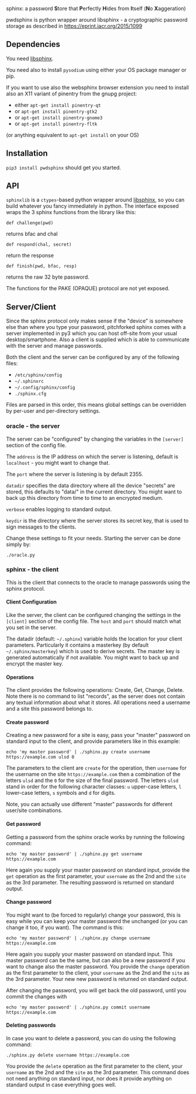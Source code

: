 
<!--
SPDX-FileCopyrightText: 2018, Marsiske Stefan 

SPDX-License-Identifier: CC-BY-SA-4.0
-->

sphinx: a password **S**tore that **P**erfectly **H**ides from **I**tself
(**N**o **X**aggeration)

pwdsphinx is python wrapper around libsphinx - a cryptographic password storage
as described in https://eprint.iacr.org/2015/1099

## Dependencies

You need [libsphinx](https://github.com/stef/libsphinx).

You need also to install `pysodium` using either your OS package
manager or pip.

If you want to use also the websphinx browser extension you need to
install also an X11 variant of pinentry from the gnupg project:

 - either `apt-get install pinentry-qt`
 - or `apt-get install pinentry-gtk2`
 - or `apt-get install pinentry-gnome3`
 - or `apt-get install pinentry-fltk`

(or anything equivalent to `apt-get install` on your OS)

## Installation

`pip3 install pwdsphinx` should get you started.

## API

`sphinxlib` is a `ctypes`-based python wrapper around [libsphinx](https://github.com/stef/libsphinx), so
you can build whatever you fancy immediately in python. The interface
exposed wraps the 3 sphinx functions from the library like this:

```
def challenge(pwd)
```

returns bfac and chal

```
def respond(chal, secret)
```
return the response

```
def finish(pwd, bfac, resp)
```

returns the raw 32 byte password.

The functions for the PAKE (OPAQUE) protocol are not yet exposed.

## Server/Client

Since the sphinx protocol only makes sense if the "device" is
somewhere else than where you type your password, pitchforked sphinx
comes with a server implemented in py3 which you can host off-site
from your usual desktop/smartphone. Also a client is supplied which is
able to communicate with the server and manage passwords.

Both the client and the server can be configured by any of the
following files:
 - `/etc/sphinx/config`
 - `~/.sphinxrc`
 - `~/.config/sphinx/config`
 - `./sphinx.cfg`

Files are parsed in this order, this means global settings can be
overridden by per-user and per-directory settings.

### oracle - the server

The server can be "configured" by changing the variables in the
`[server]` section of the config file.

The `address` is the IP address on which the server is listening,
default is `localhost` - you might want to change that.

The `port` where the server is listening is by default 2355.

`datadir` specifies the data directory where all the device "secrets"
are stored, this defaults to "data/" in the current directory. You
might want to back up this directory from time to time to an encrypted
medium.

`verbose` enables logging to standard output.

`keydir` is the directory where the server stores its secret key, that
is used to sign messages to the clients.

Change these settings to fit your needs. Starting the server
can be done simply by:

```
./oracle.py
```

### sphinx - the client

This is the client that connects to the oracle to manage passwords
using the sphinx protocol.

#### Client Configuration

Like the server, the client can be configured changing the settings in
the `[client]` section of the config file. The `host` and `port` should
match what you set in the server.

The datadir (default: `~/.sphinx`) variable holds the location for your client
parameters. Particularly it contains a masterkey (by default
`~/.sphinx/masterkey`) which is used to derive secrets. The master key is
generated automatically if not available. You might want to back up and encrypt
the master key.

#### Operations

The client provides the following operations: Create, Get, Change,
Delete. Note there is no command to list "records", as the server does
not contain any textual information about what it stores. All
operations need a username and a site this password belongs to.

#### Create password

Creating a new password for a site is easy, pass your "master"
password on standard input to the client, and provide parameters like
in this example:

```
echo 'my master password' | ./sphinx.py create username https://example.com ulsd 0
```

The parameters to the client are `create` for the operation, then
`username` for the username on the site `https://example.com` then a
combination of the letters `ulsd` and the `0` for the size of the
final password. The letters `ulsd` stand in order for the following
character classes: `u` upper-case letters, `l` lower-case letters, `s`
symbols and `d` for digits.

Note, you can actually use different "master" passwords for different
user/site combinations.

#### Get password

Getting a password from the sphinx oracle works by running the
following command:

```
echo 'my master password' | ./sphinx.py get username https://example.com
```

Here again you supply your master password on standard input, provide
the `get` operation as the first parameter, your `username` as the 2nd
and the `site` as the 3rd parameter. The resulting password is
returned on standard output.

#### Change password

You might want to (be forced to regularly) change your password, this
is easy while you can keep your master password the unchanged (or you
can change it too, if you want). The command is this:

```
echo 'my master password' | ./sphinx.py change username https://example.com
```

Here again you supply your master password on standard input. This
master password can be the same, but can also be a new password if you
want to change also the master password. You provide the `change`
operation as the first parameter to the client, your `username` as the
2nd and the `site` as the 3rd parameter. Your new new password is
returned on standard output.

After changing the password, you will get back the old password, until you commit the changes with

```
echo 'my master password' | ./sphinx.py commit username https://example.com
```

#### Deleting passwords

In case you want to delete a password, you can do using the following
command:

```
./sphinx.py delete username https://example.com
```

You provide the `delete` operation as the first parameter to the
client, your `username` as the 2nd and the `site` as the 3rd
parameter. This command does not need anything on standard input, nor
does it provide anything on standard output in case everything goes
well.
